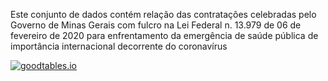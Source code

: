 Este conjunto de dados contém relação das contratações celebradas pelo Governo de Minas Gerais com fulcro na Lei Federal n. 13.979 de 06 de fevereiro de 2020 para enfrentamento da emergência de saúde pública de importância internacional decorrente do coronavírus

[![goodtables.io](https://goodtables.io/badge/github/dados-mg/compras-emergenciais-covid-19.svg)](https://goodtables.io/github/dados-mg/compras-emergenciais-covid-19)

